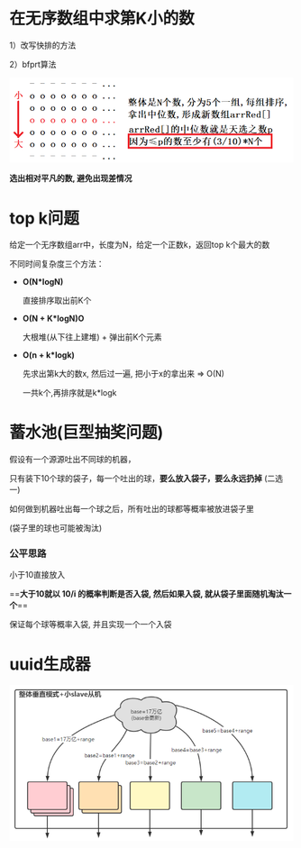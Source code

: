 # 在无序数组中求第K小的数

1）改写快排的方法

2）bfprt算法



![image-20211129163244085](https://raw.githubusercontent.com/handsomeyi/Pics/master/image-20211129163244085.png)



**选出相对平凡的数, 避免出现差情况**



# top k问题

给定一个无序数组arr中，长度为N，给定一个正数k，返回top k个最大的数

不同时间复杂度三个方法：

- **O(N*logN)**

  直接排序取出前K个

- **O(N + K*logN)O**

  大根堆(从下往上建堆) + 弹出前K个元素

- **O(n + k*logk)**

  先求出第k大的数x, 然后过一遍, 把小于x的拿出来 => O(N)

  一共k个,再排序就是k*logk



# 蓄水池(巨型抽奖问题)

假设有一个源源吐出不同球的机器，

只有装下10个球的袋子，每一个吐出的球，**要么放入袋子，要么永远扔掉** (二选一)

如何做到机器吐出每一个球之后，所有吐出的球都等概率被放进袋子里

(袋子里的球也可能被淘汰)



### 公平思路

小于10直接放入

==**大于10就以 10/i 的概率判断是否入袋, 然后如果入袋, 就从袋子里面随机淘汰一个**==

保证每个球等概率入袋, 并且实现一个一个入袋



# uuid生成器

![image-20211129181337755](https://raw.githubusercontent.com/handsomeyi/Pics/master/image-20211129181337755.png)

